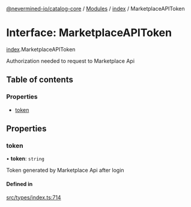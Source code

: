 [@nevermined-io/catalog-core](../README.md) / [Modules](../modules.md) / [index](../modules/index.md) / MarketplaceAPIToken

# Interface: MarketplaceAPIToken

[index](../modules/index.md).MarketplaceAPIToken

Authorization needed to request to Marketplace Api

## Table of contents

### Properties

- [token](index.MarketplaceAPIToken.md#token)

## Properties

### token

• **token**: `string`

Token generated by Marketplace Api after login

#### Defined in

[src/types/index.ts:714](https://github.com/nevermined-io/components-catalog/blob/f49140f/lib/src/types/index.ts#L714)
